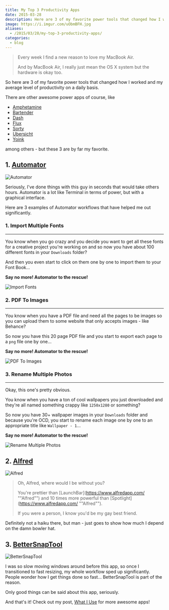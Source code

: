 ```yaml
---
title: My Top 3 Productivity Apps
date: 2015-03-28
description: Here are 3 of my favorite power tools that changed how I worked and my average level of productivity on a daily basis. 🎩
image: https://i.imgur.com/uObmBFH.jpg
aliases:
  - /2015/03/28/my-top-3-productivity-apps/
categories:
  - blog
---
```


> Every week I find a new reason to love my MacBook Air.
>
> And by MacBook Air, I really just mean the OS X system but the hardware is okay too.

So here are 3 of my favorite power tools that changed how I worked and my average level of productivity on a daily basis.

There are other awesome power apps of course, like

- [Amphetamine](https://itunes.apple.com/us/app/amphetamine/id937984704?mt=12 "Amphetamine")
- [Bartender](https://www.macbartender.com "Bartender")
- [Dash](https://kapeli.com/dash "Dash")
- [Flux](https://justgetflux.com "Flux")
- [Sorty](https://wiles.dk/ "Sorty")
- [Ubersicht](https://tracesof.net/uebersicht/ "Ubersicht")
- [Yoink](https://eternalstorms.at/yoink/ "Yoink")

among others - but these 3 are by far my favorite.

## 1. [Automator](https://en.wikipedia.org/wiki/Automator_%28software%29 "Automator")

![Automator](https://www.redundantrobot.com/wp-content/uploads/2013/10/automator.png)

Seriously, I've done things with this guy in seconds that would take others hours. Automator is a lot like Terminal in terms of power, but with a graphical interface.

Here are 3 examples of Automator workflows that have helped me out significantly.

### 1. Import Multiple Fonts

---

You know when you go crazy and you decide you want to get all these fonts for a creative project you're working on and so now you have about 100 different fonts in your `Downloads` folder?

And then you even start to click on them one by one to import them to your Font Book...

**Say no more! Automator to the rescue!**

![Import Fonts](https://lh3.googleusercontent.com/Loy00P2M-y1-C1NReCZ9KbGb3zxehZJF5lhr67-7OuMEXnNYjW5IVUXkros8kgc4jxq0VLSJ7EhFh1xAqox5M_iUS0V_S0K6DYG0kocFC_powqYIxgI2qrpu-SF4lMOVXg2S3C0vhUCtZZaxCsizdoltmYZUiq-EUpCXDABihNAIvyYDI2mSa5f73Hoor_w-ZJJGN7AvnKEtjXYdy25AQuzE_-siG_m-Oy1mkScOWEYA55eVUr3UP5DVhrFhbm5ftFDyqc5PQ_3ZzOCLX8eDUHcesD2JJoImbto0At1MOqhTJ9S8eUR8eIr76BLefC5W9n-8obRu2tZsh-WIpV4AW-AOcXTF5HA44k2g2MhIxXpJmWWGpdprkzRpwMPFVfaLGDccY5e9I0JADFZV-MPOZiEx-tr9aVYKrurfoNTprAnmOdkqT2NtsurZG3wbYM2UQXLqq5nP6ZxcTfNOAJcgeSUsPwdCOmwHpLkp2HZ1vESEOW-XvlDcukDJ3BFS2Zg5hbtsjn4EueO8cNIlMtJMyrhlDK7wnoQzE6mheW9KByq9qXKnvtsnqgz3W3FFJKHKxdqDV4SmcOMSJNpUGVNOJSeX079Ku_NdYP4f3cfC9x7PqrSRrNfFWkKbcN__54Ih=w1060-h371-no)

### 2. PDF To Images

---

You know when you have a PDF file and need all the pages to be images so you can upload them to some website that only accepts images - like Behance?

So now you have this 20 page PDF file and you start to export each page to a `png` file one by one...

**Say no more! Automator to the rescue!**

![PDF To Images](https://lh3.googleusercontent.com/1dklPsda_bE5HUIh-Wxrn210A8XqTSn2Duar_ZVoPWL-DpVKcH96YScOo95ef3buAxbvxjLBEpFd6et29-vyVRnU-cZA4aD8bR6WYQGeu-Qi2NZrQ4uZUo2wXS-hDAJlvuI1w44OLcNARskxkyKg8qiR63sYUiOJ8-lPkcprWSLDCM9rxvhoknzWU2SJyAbgPeQl4_A_FZRhU9-DMOsV_fe683rDkiJEdWoEtCF1ZTjIZSCsttTX6_pgWLCwBNEB2i27meaek6_L2kbIwc3MtoLsSIj04nyl-Y2LL8Br5rh4bVndAmij1WDeI7X6r4XctFZ__0uPbjKV-ijttCBtr4Zd2vrseFXBYhit1Tb_8bG8rqDsN9wUG3nkHwx17OaNJLEAceP8Jpl6iHOTG92WFdAO6E3xpXraUUGnvL5TYW6O9tkt6rVCEynQ2Qbpd8ssLCxXhW3K_B2JRHXsHWklGuiCUSyRGk2bg2lvfR_CXH5lHaxnHYc7ISJpxCmeQ9yTYxlaIOHkdVsx-1vqfmCD_oU7Da2Y3pl-6wuN7fwVt6w0m1MNZ0B_k24O_YkxhS2xSzpOxe6A9wh2N9ObIr64kj5C1_u3hUExhbPpf4lB4i8sx8pCjRYLO8xCE7RYX2J2=w1059-h471-no)

### 3. Rename Multiple Photos

---

Okay, this one's pretty obvious.

You know when you have a ton of cool wallpapers you just downloaded and they're all named something crappy like `1250x1280` or something?

So now you have 30+ wallpaper images in your `Downloads` folder and because you're OCD, you start to rename each image one by one to an appropriate title like `Wallpaper - 1`...

**Say no more! Automator to the rescue!**

![Rename Multiple Photos](https://lh3.googleusercontent.com/xdeJmXeYUzPFEVUy1QcN8uubg1FUz6tDIZUz-uV_XKzoUQ4hqDZUhjiGmiO_1c3bMrpZ8g-sOsCdS6PyXK2EzAX_AkVgqZ4y4t2PWHaZmawKfKRsmPf1hA4hck8iJqC5NLYQu8IaCGzqZ9IaKSY__9c7tMebsWzdFsnKog7asP2ug_-wq5lkQO82WknLVydPpZTTd41iVO8Up3xGe7i25g1O9YpXLvqL2Yr_9DsTSlKLvik2stBMyL_ArRTX5PwGgRUz8pDkts4B4zo0zeI9LKR1sUblyh4Rj31vFHF561efzmbxOz6z7Pushv9pgz3VOvwZy8lDPCMmRQvwjSy1mecH7c4meddazSwg1VrHPKl6D4EiDvP7eACEFUcR4qqGcUI-3FaSxOQ49YQ-pnaQxa4lUKI7BKumSGWaRW3dVrlyvmi3Uo46kx50p_uNm8VL-a_mkqmnisGPvaatEtiL0obwlGhoWXKJQZKWRPzYm9GFfFU1uHOma2gwdk3B79fClco5vZZun28DdJNQVRjxWcGIyk5dHO3B2nqc0DjzokMFxDaK5LbxTwgICCY2Yd5VJJnA06oMJRnP298A7vS-GWUni9WQBILKf-In31C1LIHzKz-soLmX2BmNidycI3JV=w1056-h378-no)

## 2. [Alfred](https://www.alfredapp.com/ "Alfred")

![Alfred](https://a2.mzstatic.com/us/r30/Purple/v4/22/16/13/221613ff-de88-908e-684d-262576f7dbd0/icon128-2x.png)

> Oh, Alfred, where would I be without you?
>
> You're prettier than [LaunchBar](https://www.alfredapp.com/ ""Alfred"") and 10 times more powerful than [Spotlight](https://www.alfredapp.com/ ""Alfred"").
>
> If you were a person, I know you'd be my gay best friend.

Definitely not a haiku there, but man - just goes to show how much I depend on the damn bowler hat.

## 3. [BetterSnapTool](https://itunes.apple.com/us/app/bettersnaptool/id417375580?mt=12 "BetterSnapTool")

![BetterSnapTool](https://a3.mzstatic.com/us/r30/Purple3/v4/b0/e1/f1/b0e1f178-69dc-f01a-3d4e-0faa4379ca8f/icon128-2x.png)

I was so slow moving windows around before this app, so once I transitioned to fast resizing, my whole workflow sped up significantly. People wonder how I get things done so fast... BetterSnapTool is part of the reason.

Only good things can be said about this app, seriously.

And that's it! Check out my post, [What I Use](https://fvcproductions.com/what-i-use/ "What I Use 📱") for more awesome apps!

